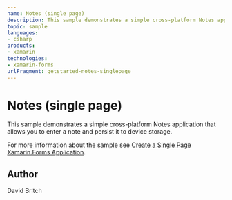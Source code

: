 ```yaml
---
name: Notes (single page)
description: This sample demonstrates a simple cross-platform Notes application that allows you to enter a note and persist it to device storage.
topic: sample
languages:
- csharp
products:
- xamarin
technologies:
- xamarin-forms
urlFragment: getstarted-notes-singlepage
---
```

Notes (single page)
===================

This sample demonstrates a simple cross-platform Notes application that allows you to enter a note and persist it to device storage.

For more information about the sample see [Create a Single Page Xamarin.Forms Application](https://docs.microsoft.com/xamarin/get-started/quickstarts/single-page).

Author
------

David Britch
